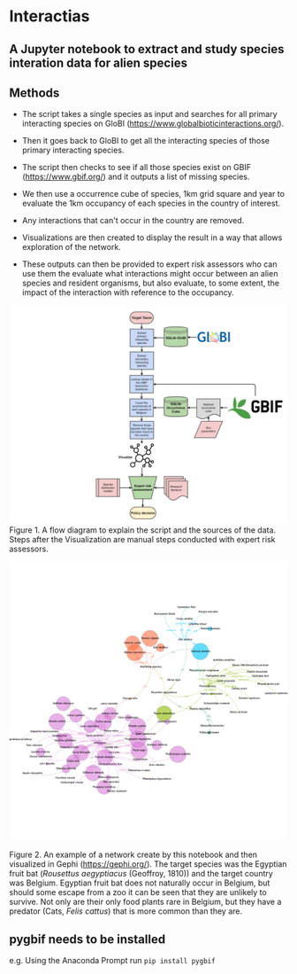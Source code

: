 # Interactias
## A Jupyter notebook to extract and study species interation data for alien species

## Methods
* The script takes a single species as input and searches for all primary interacting species on GloBI (https://www.globalbioticinteractions.org/).
* Then it goes back to GloBI to get all the interacting species of those primary interacting species.
* The script then checks to see if all those species exist on GBIF (https://www.gbif.org/) and it outputs a list of missing species.
* We then use a occurrence cube of species, 1km grid square and year to evaluate the 1km occupancy of each species in the country of interest.
* Any interactions that can't occur in the country are removed.
* Visualizations are then created to display the result in a way that allows exploration of the network.

* These outputs can then be provided to expert risk assessors who can use them the evaluate what interactions might occur between an alien species and resident organisms, but also evaluate, to some extent, the impact of the interaction with reference to the occupancy.

![Diagram of the Interactias workflow](./images/interactias.png)
Figure 1. A flow diagram to explain the script and the sources of the data. Steps after the Visualization are manual steps conducted with expert risk assessors.

![An example created for *Rousettus aegyptiacus* and its interacting species were it to occur in Belgium](./images/Rousettusaegyptiacus.png)

Figure 2. An example of a network create by this notebook and then visualized in Gephi (https://gephi.org/). The target species was the Egyptian fruit bat (*Rousettus aegyptiacus* (Geoffroy, 1810)) and the target country was Belgium. Egyptian fruit bat does not naturally occur in Belgium, but should some escape from a zoo it can be seen that they are unlikely to survive. Not only are their only food plants rare in Belgium, but they have a predator (Cats, *Felis cattus*) that is more common than they are.

## pygbif needs to be installed

e.g. Using the Anaconda Prompt run `pip install pygbif`
